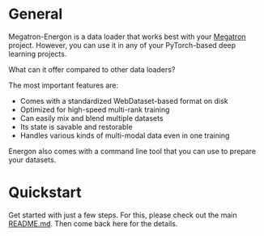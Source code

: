 <!--- Copyright (c) 2024, NVIDIA CORPORATION.
SPDX-License-Identifier: BSD-3-Clause -->

# General

Megatron-Energon is a data loader that works best with your [Megatron](https://github.com/NVIDIA/Megatron-LM) project.
However, you can use it in any of your PyTorch-based deep learning projects.

What can it offer compared to other data loaders?

The most important features are:

* Comes with a standardized WebDataset-based format on disk
* Optimized for high-speed multi-rank training
* Can easily mix and blend multiple datasets
* Its state is savable and restorable
* Handles various kinds of multi-modal data even in one training

Energon also comes with a command line tool that you can use to prepare your datasets.

# Quickstart

Get started with just a few steps.
For this, please check out the main [README.md](https://github.com/NVIDIA/Megatron-Energon#quickstart).
Then come back here for the details.

